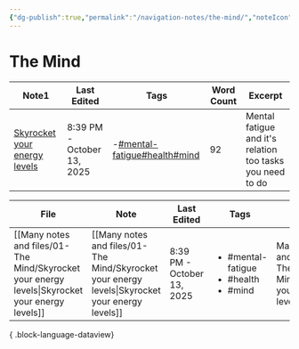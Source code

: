 ```yaml
---
{"dg-publish":true,"permalink":"/navigation-notes/the-mind/","noteIcon":"","created":"2025-10-09T21:03:37.897+02:00","updated":"2025-10-13T20:52:14.083+02:00"}
---
```


# The Mind

<div><table class="dataview table-view-table"><thead class="table-view-thead"><tr class="table-view-tr-header"><th class="table-view-th"><span>Note</span><span class="dataview small-text">1</span></th><th class="table-view-th"><span>Last Edited</span></th><th class="table-view-th"><span>Tags</span></th><th class="table-view-th"><span>Word Count</span></th><th class="table-view-th"><span>Excerpt</span></th></tr></thead><tbody class="table-view-tbody"><tr><td><span><a href="/many-notes-and-files/01-the-mind/skyrocket-your-energy-levels"><span>Skyrocket your energy levels</span></a></span></td><td>8:39 PM - October 13, 2025</td><td><span><span><span>-</span><a href="/tags/mental-fatigue"><span><a href="#mental-fatigue" class="tag" target="_blank" rel="noopener nofollow">#mental-fatigue</a></span></a><span><span></span></span><a href="/tags/health"><span><a href="#health" class="tag" target="_blank" rel="noopener nofollow">#health</a></span></a><span><span></span></span><a href="/tags/mind"><span><a href="#mind" class="tag" target="_blank" rel="noopener nofollow">#mind</a></span></a></span></span></td><td>92</td><td><span>Mental fatigue and it's relation too tasks you need to do</span></td></tr></tbody></table></div>


| File                                                                                               | Note                                                                                               | Last Edited                | Tags                                                            | Path                                                             | Linked From | Links To | Word Count |
| -------------------------------------------------------------------------------------------------- | -------------------------------------------------------------------------------------------------- | -------------------------- | --------------------------------------------------------------- | ---------------------------------------------------------------- | ----------- | -------- | ---------- |
| [[Many notes and files/01-The Mind/Skyrocket your energy levels\|Skyrocket your energy levels]] | [[Many notes and files/01-The Mind/Skyrocket your energy levels\|Skyrocket your energy levels]] | 8:39 PM - October 13, 2025 | <ul><li>#mental-fatigue</li><li>#health</li><li>#mind</li></ul> | Many notes and files/01-The Mind/Skyrocket your energy levels.md | 0           | 0        | \-         |

{ .block-language-dataview}

















































